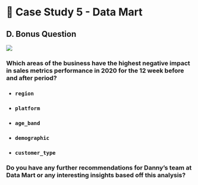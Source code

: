 # :shopping_cart: Case Study 5 - Data Mart

## D. Bonus Question

<picture>
  <img src="https://img.shields.io/badge/mysql-005C84?style=for-the-badge&logo=mysql&logoColor=white">
</picture>

### Which areas of the business have the highest negative impact in sales metrics performance in 2020 for the 12 week before and after period?
- ### `region`
- ### `platform`
- ### `age_band`
- ### `demographic`
- ### `customer_type`
### Do you have any further recommendations for Danny’s team at Data Mart or any interesting insights based off this analysis?
```tsql

```
